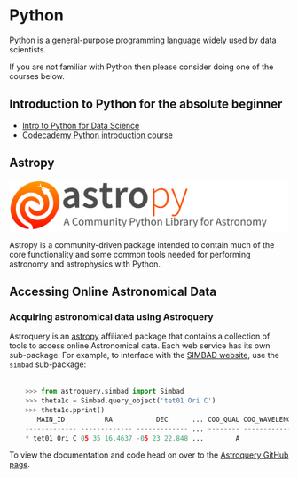 # Python

Python is a general-purpose programming language widely used by data scientists.

If you are not familiar with Python then please consider doing one of the courses below.

## Introduction to Python for the absolute beginner

* <a href="https://www.datacamp.com/courses/intro-to-python-for-data-science" target="_blank">Intro to Python for Data Science</a>
* <a href="https://www.codecademy.com/learn/python" target="_blank">Codecademy Python introduction course</a>

## Astropy

![Astropy Logo](astropy_banner.svg)

Astropy is a community-driven package intended to contain much of the core functionality and some common tools needed for performing astronomy and astrophysics with Python.

## Accessing Online Astronomical Data

### Acquiring astronomical data using Astroquery

Astroquery is an [astropy](http://www.astropy.org) affiliated package that
contains a collection of tools to access online Astronomical data. Each web
service has its own sub-package. For example, to interface with the [SIMBAD website](http://simbad.u-strasbg.fr/simbad/), use the ``simbad`` sub-package:

```python

    >>> from astroquery.simbad import Simbad
    >>> theta1c = Simbad.query_object('tet01 Ori C')
    >>> theta1c.pprint()
       MAIN_ID          RA           DEC      ... COO_QUAL COO_WAVELENGTH     COO_BIBCODE
    ------------- ------------- ------------- ... -------- -------------- -------------------
    * tet01 Ori C 05 35 16.4637 -05 23 22.848 ...        A              O 2007A&A...474..653V
```

To view the documentation and code head on over to the <a href="https://github.com/astropy/astroquery" target="_blank">Astroquery GitHub page</a>.
